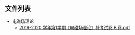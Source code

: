 

## 文件列表

- 电磁场理论
    - [2019-2020 学年第1学期《电磁场理论》补考试卷 B 卷.pdf](https://github.com/Open-BJUT/BJUT-Helper/raw/master/./%E7%94%B5%E7%A3%81%E5%9C%BA%E7%90%86%E8%AE%BA/2019-2020%20%E5%AD%A6%E5%B9%B4%E7%AC%AC1%E5%AD%A6%E6%9C%9F%E3%80%8A%E7%94%B5%E7%A3%81%E5%9C%BA%E7%90%86%E8%AE%BA%E3%80%8B%E8%A1%A5%E8%80%83%E8%AF%95%E5%8D%B7%20B%20%E5%8D%B7.pdf)
